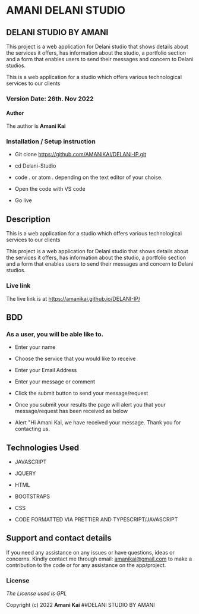 # AMANI DELANI STUDIO

## DELANI STUDIO BY AMANI

This project is a web application for Delani studio that shows details about the services it offers, has information about the studio, a portfolio section and a form that enables users to send their messages and concern to Delani studios.

This is a web application for a studio which offers various technological services to our clients

### Version Date: 26th. Nov 2022

#### Author

The author is **Amani Kai**

### Installation / Setup instruction

- Git clone https://github.com/AMANIKAI/DELANI-IP.git

- cd Delani-Studio

- code . or atom . depending on the text editor of your choise.

- Open the code with VS code

- Go live

## Description

This is a web application for a studio which offers various technological services to our clients

This project is a web application for Delani studio that shows details about the services it offers, has information about the studio, a portfolio section and a form that enables users to send their messages and concern to Delani studios.

### Live link

The live link is at https://amanikai.github.io/DELANI-IP/

### 

## BDD

### As a user, you will be able like to.

- Enter your name

- Choose the service that you would like to receive

- Enter your Email Address

- Enter your message or comment

- Click the submit button to send your message/request

- Once you submit your results the page will alert you that your message/request has been received as below

- Alert "Hi Amani Kai, we have received your message. Thank you for contacting us.

## Technologies Used

- JAVASCRIPT

- JQUERY

- HTML

- BOOTSTRAPS

- CSS

- CODE FORMATTED VIA PRETTIER AND TYPESCRIPT/JAVASCRIPT

## Support and contact details

If you need any assistance on any issues or have questions, ideas or concerns. Kindly contact me through email: amanikai@gmail.com to make a contribution to the code or for any assistance on the app/project.

### License

_The License used is GPL_

Copyright (c) 2022 **Amani Kai**
##DELANI STUDIO BY AMANI